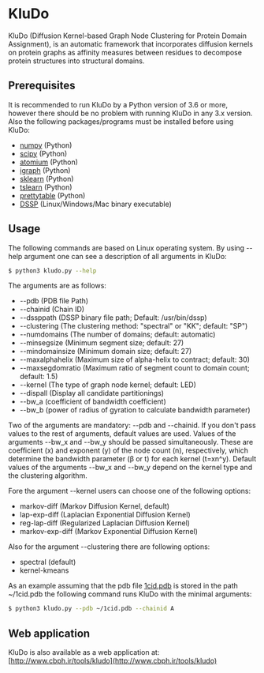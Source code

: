 # KluDo
KluDo (Diffusion Kernel-based Graph Node Clustering for Protein Domain Assignment), is an automatic framework that incorporates diffusion kernels on protein graphs as affinity measures between residues to decompose protein structures into structural domains.


## Prerequisites
It is recommended to run KluDo by a Python version of 3.6 or more, however there should be no problem with running KluDo in any 3.x version. Also the following packages/programs must be installed before using KluDo:
* [numpy](https://numpy.org/) (Python)
* [scipy](https://www.scipy.org/) (Python)
* [atomium](https://atomium.samireland.com/) (Python)
* [igraph](https://igraph.org/python/) (Python)
* [sklearn](http://scikit-learn.github.io/stable) (Python)
* [tslearn](https://tslearn.readthedocs.io/) (Python)
* [prettytable](https://pypi.org/project/PrettyTable/) (Python)
* [DSSP](https://swift.cmbi.umcn.nl/gv/dssp/) (Linux/Windows/Mac binary executable)

## Usage
The following commands are based on Linux operating system. By using --help argument one can see a description of all arguments in KluDo:
```sh
$ python3 kludo.py --help
```
The arguments are as follows:
*  --pdb (PDB file Path)
*  --chainid (Chain ID)
*  --dssppath (DSSP binary file path; Default: /usr/bin/dssp)
*  --clustering (The clustering method: "spectral" or "KK"; default: "SP")
*  --numdomains (The number of domains; default: automatic)
*  --minsegsize (Minimum segment size; default: 27)
*  --mindomainsize (Minimum domain size; default: 27)
*  --maxalphahelix (Maximum size of alpha-helix to contract; default: 30)
*  --maxsegdomratio (Maximum ratio of segment count to domain count; default: 1.5)
*  --kernel (The type of graph node kernel; default: LED)
*  --dispall (Display all candidate partitionings)
*  --bw_a (coefficient of bandwidth coefficient)
*  --bw_b (power of radius of gyration to calculate bandwidth parameter)

Two of the arguments are mandatory: --pdb and --chainid. If you don't pass values to the rest of arguments, default values are used. Values of the arguments --bw_x and --bw_y should be passed simultaneously. These are coefficient (x) and exponent (y) of the node count (n), respectively, which determine the bandwidth parameter (β or t) for each kernel (t=xn^y). Default values of the arguments --bw_x and --bw_y depend on the kernel type and the clustering algorithm.

Fore the argument --kernel users can choose one of the following options:
* markov-diff (Markov Diffusion Kernel, default)
* lap-exp-diff (Laplacian Exponential Diffusion Kernel)
* reg-lap-diff (Regularized Laplacian Diffusion Kernel)
* markov-exp-diff (Markov Exponential Diffusion Kernel)

Also for the argument --clustering there are following options:
* spectral (default)
* kernel-kmeans

As an example assuming that the pdb file [1cid.pdb](https://files.rcsb.org/download/1CID.pdb) is stored in the path ~/1cid.pdb the following command runs KluDo with the minimal arguments:

```sh
$ python3 kludo.py --pdb ~/1cid.pdb --chainid A
```
## Web application
KluDo is also available as a web application at: [http://www.cbph.ir/tools/kludo](http://www.cbph.ir/tools/kludo)
